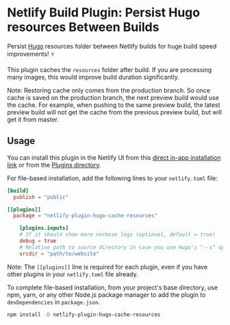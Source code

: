 # Netlify Build Plugin: Persist Hugo resources Between Builds

Persist [Hugo](https://gohugo.io/) resources folder between Netlify builds for huge build speed improvements! ⚡️

This plugin caches the `resources` folder after build. If you are processing many images, this would improve build duration significantly.

Note: Restoring cache only comes from the production branch. So once cache is saved on the production branch, the next preview build would use the cache. For example, when pushing to the same preview build, the latest preview build will not get the cache from the previous preview build, but will get it from master.

## Usage

You can install this plugin in the Netlify UI from this [direct in-app installation link](https://app.netlify.com/plugins/netlify-plugin-hugo-cache-resources/install) or from the [Plugins directory](https://app.netlify.com/plugins).

For file-based installation, add the following lines to your `netlify.toml` file:

```toml
[build]
  publish = "public"

[[plugins]]
  package = "netlify-plugin-hugo-cache-resources"

	[plugins.inputs]
	# If it should show more verbose logs (optional, default = true)
	debug = true
	# Relative path to source directory in case you use Hugo's "--s" option
	srcdir = "path/to/website"
```

Note: The `[[plugins]]` line is required for each plugin, even if you have other plugins in your `netlify.toml` file already.

To complete file-based installation, from your project's base directory, use npm, yarn, or any other Node.js package manager to add the plugin to `devDependencies` in `package.json`.

```bash
npm install -D netlify-plugin-hugo-cache-resources
```
